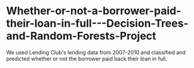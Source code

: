 # Whether-or-not-a-borrower-paid-their-loan-in-full---Decision-Trees-and-Random-Forests-Project
We used Lending Club's lending data from 2007-2010 and classified and predicted whether or not the borrower paid back their loan in full.
